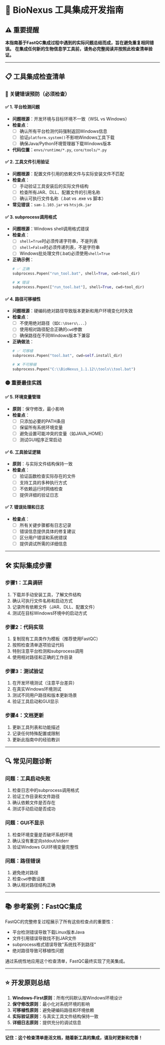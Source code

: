 # 🧬 BioNexus 工具集成开发指南

## ⚠️ 重要提醒
**本指南基于FastQC集成过程中遇到的实际问题总结而成，旨在避免重复相同错误。**
**在集成任何新的生物信息学工具前，请务必完整阅读并按照此检查清单验证。**

---

## 📋 工具集成检查清单

### 🔴 **关键错误预防（必须检查）**

#### ✅ **1. 平台检测问题**
- **问题根源**：开发环境与目标环境不一致（WSL vs Windows）
- **检查点**：
  - [ ] 确认所有平台检测代码强制返回Windows信息
  - [ ] 验证`platform.system()`不影响Windows工具下载
  - [ ] 确保Java/Python环境管理器下载Windows版本
- **代码位置**：`envs/runtime/*.py`, `core/tools/*.py`

#### ✅ **2. 工具文件引用验证**
- **问题根源**：配置文件引用的依赖文件与实际安装文件不匹配
- **检查点**：
  - [ ] 手动验证工具安装后的实际文件结构
  - [ ] 检查所有JAR、DLL、配置文件的引用名称
  - [ ] 确认可执行文件名称（.bat vs .exe vs 脚本）
- **常见错误**：`sam-1.103.jar` vs `htsjdk.jar`

#### ✅ **3. subprocess调用格式**
- **问题根源**：Windows shell调用格式错误
- **检查点**：
  - [ ] `shell=True`时必须传递字符串，不是列表
  - [ ] `shell=False`时必须传递列表，不是字符串
  - [ ] Windows批处理文件(.bat)必须使用`shell=True`
- **正确示例**：
  ```python
  # ✅ 正确
  subprocess.Popen("run_tool.bat", shell=True, cwd=tool_dir)
  
  # ❌ 错误
  subprocess.Popen(["run_tool.bat"], shell=True, cwd=tool_dir)
  ```

#### ✅ **4. 路径可移植性**
- **问题根源**：硬编码绝对路径导致版本更新和用户环境变化时失效
- **检查点**：
  - [ ] 不使用绝对路径（如`C:\Users\...`）
  - [ ] 使用相对路径配合正确的`cwd`参数
  - [ ] 确保路径在不同Windows版本下兼容
- **正确做法**：
  ```python
  # ✅ 可移植
  subprocess.Popen("tool.bat", cwd=self.install_dir)
  
  # ❌ 不可移植
  subprocess.Popen("C:\\BioNexus_1.1.12\\tools\\tool.bat")
  ```

### 🟡 **重要最佳实践**

#### ✅ **5. 环境变量管理**
- **原则**：保守修改，最小影响
- **检查点**：
  - [ ] 只添加必要的PATH条目
  - [ ] 保留所有系统环境变量
  - [ ] 避免设置可能冲突的变量（如JAVA_HOME）
  - [ ] 测试GUI程序正常启动

#### ✅ **6. 工具验证逻辑**
- **原则**：与实际文件结构保持一致
- **检查点**：
  - [ ] 验证函数检查实际存在的文件
  - [ ] 支持工具的多种执行方式
  - [ ] 不依赖运行时网络检查
  - [ ] 提供详细的验证日志

#### ✅ **7. 错误处理和日志**
- **检查点**：
  - [ ] 所有关键步骤都有日志记录
  - [ ] 错误信息提供具体的修复建议
  - [ ] 区分用户错误和系统错误
  - [ ] 提供调试所需的详细信息

---

## 🛠️ **实际集成步骤**

### **步骤1：工具调研**
1. 下载并手动安装工具，了解文件结构
2. 确认可执行文件名称和启动方式
3. 记录所有依赖文件（JAR、DLL、配置文件）
4. 测试在目标Windows环境中的启动方式

### **步骤2：代码实现**
1. 复制现有工具类作为模板（推荐使用FastQC）
2. 按照检查清单逐项验证代码
3. 特别注意平台检测和subprocess调用
4. 使用相对路径和正确的工作目录

### **步骤3：测试验证**
1. 在开发环境测试（注意平台差异）
2. 在真实Windows环境测试
3. 测试不同用户路径和版本更新场景
4. 验证工具启动和GUI显示

### **步骤4：文档更新**
1. 更新工具列表和功能描述
2. 记录任何特殊配置或限制
3. 更新此指南中的经验教训

---

## 🔍 **常见问题诊断**

### **问题：工具启动失败**
1. 检查日志中的subprocess调用格式
2. 验证工作目录和文件路径
3. 确认依赖文件是否存在
4. 测试手动启动是否成功

### **问题：GUI不显示**
1. 检查环境变量是否破坏系统环境
2. 确认没有重定向stdout/stderr
3. 验证Windows GUI环境变量完整性

### **问题：路径错误**
1. 避免绝对路径
2. 检查`cwd`参数设置
3. 确认相对路径结构正确

---

## 📚 **参考案例：FastQC集成**

FastQC的完整修复过程展示了所有这些检查点的重要性：
- 平台检测错误导致下载Linux版本Java
- 文件引用错误导致找不到JAR文件
- subprocess格式错误导致"系统找不到路径"
- 绝对路径导致可移植性问题

通过系统性地应用这个检查清单，FastQC最终实现了完美集成。

---

## ⭐ **开发原则总结**

1. **Windows-First原则**：所有代码默认按Windows环境设计
2. **保守修改原则**：最小化对系统环境的影响
3. **可移植性原则**：避免硬编码路径和环境依赖
4. **实际验证原则**：与真实工具文件结构保持一致
5. **详细日志原则**：提供充分的调试信息

---

**记住：这个检查清单是活文档，随着新工具的集成，请及时更新和完善！**